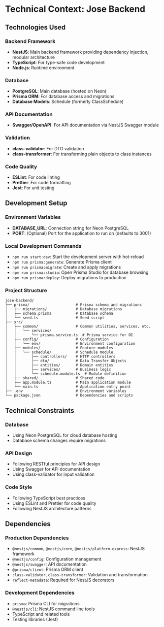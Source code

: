# Technical Context: Jose Backend

## Technologies Used

### Backend Framework

- **NestJS**: Main backend framework providing dependency injection, modular architecture
- **TypeScript**: For type-safe code development
- **Node.js**: Runtime environment

### Database

- **PostgreSQL**: Main database (hosted on Neon)
- **Prisma ORM**: For database access and migrations
- **Database Models**: Schedule (formerly ClassSchedule)

### API Documentation

- **Swagger/OpenAPI**: For API documentation via NestJS Swagger module

### Validation

- **class-validator**: For DTO validation
- **class-transformer**: For transforming plain objects to class instances

### Code Quality

- **ESLint**: For code linting
- **Prettier**: For code formatting
- **Jest**: For unit testing

## Development Setup

### Environment Variables

- **DATABASE_URL**: Connection string for Neon PostgreSQL
- **PORT**: (Optional) Port for the application to run on (defaults to 3001)

### Local Development Commands

- `npm run start:dev`: Start the development server with hot-reload
- `npm run prisma:generate`: Generate Prisma client
- `npm run prisma:migrate`: Create and apply migrations
- `npm run prisma:studio`: Open Prisma Studio for database browsing
- `npm run prisma:deploy`: Deploy migrations to production

### Project Structure

```
jose-backend/
├── prisma/                     # Prisma schema and migrations
│   ├── migrations/             # Database migrations
│   ├── schema.prisma           # Database schema
│   └── seed.ts                 # Seed script
├── src/
│   ├── common/                 # Common utilities, services, etc.
│   │   └── services/
│   │       └── prisma.service.ts  # Prisma service for DI
│   ├── config/                 # Configuration
│   │   └── env/                # Environment configuration
│   ├── modules/                # Feature modules
│   │   └── schedule/           # Schedule module
│   │       ├── controllers/    # HTTP controllers
│   │       ├── dto/            # Data Transfer Objects
│   │       ├── entities/       # Domain entities
│   │       ├── services/       # Business logic
│   │       └── schedule.module.ts  # Module definition
│   ├── shared/                 # Shared code
│   ├── app.module.ts           # Main application module
│   └── main.ts                 # Application entry point
├── .env                        # Environment variables
└── package.json                # Dependencies and scripts
```

## Technical Constraints

### Database

- Using Neon PostgreSQL for cloud database hosting
- Database schema changes require migrations

### API Design

- Following RESTful principles for API design
- Using Swagger for API documentation
- Using class-validator for input validation

### Code Style

- Following TypeScript best practices
- Using ESLint and Prettier for code quality
- Following NestJS architecture patterns

## Dependencies

### Production Dependencies

- `@nestjs/common`, `@nestjs/core`, `@nestjs/platform-express`: NestJS framework
- `@nestjs/config`: Configuration management
- `@nestjs/swagger`: API documentation
- `@prisma/client`: Prisma ORM client
- `class-validator`, `class-transformer`: Validation and transformation
- `reflect-metadata`: Required for NestJS decorators

### Development Dependencies

- `prisma`: Prisma CLI for migrations
- `@nestjs/cli`: NestJS command line tools
- TypeScript and related tools
- Testing libraries (Jest)
